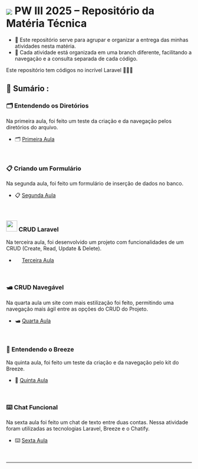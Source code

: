 # <img src="https://skillicons.dev/icons?i=laravel" align="center" /> PW III 2025 – Repositório da Matéria Técnica

- 🎯 Este repositório serve para agrupar e organizar a entrega das minhas atividades nesta matéria.
- 🧭 Cada atividade está organizada em uma branch diferente, facilitando a navegação e a consulta separada de cada código.

Este repositório tem códigos no incrível Laravel 🙅🏻‍♂️

<!-- SESSÃO DO ÍNDICE DAS ATIVIDADES ⬇️ -->
## 📇 Sumário :

### 🗂️ Entendendo os Diretórios
Na primeira aula, foi feito um teste da criação e da navegação pelos diretórios do arquivo.
- 🗂️ [Primeira Aula](https://github.com/RgoSL/PW-III-2025/tree/Aula01) <!-- ⬅️ LINK PARA A RESPECTIVA BRANCH -->
<br>

### 📋 Criando um Formulário
Na segunda aula, foi feito um formulário de inserção de dados no banco.
- 📋 [Segunda Aula](https://github.com/RgoSL/PW-III-2025/tree/Aula02) <!-- ⬅️ LINK PARA A RESPECTIVA BRANCH -->
<br>

### <img src="https://skillicons.dev/icons?i=laravel" width = 30px height = 30px /> CRUD Laravel
Na terceira aula, foi desenvolvido um projeto com funcionalidades de um CRUD (Create, Read, Update & Delete).
- <img src="https://skillicons.dev/icons?i=laravel" width = 15px height = 15px /> [Terceira Aula](https://github.com/RgoSL/PW-III-2025/tree/Aula03) <!-- ⬅️ LINK PARA A RESPECTIVA BRANCH -->
<br>

### 🛥️ CRUD Navegável
Na quarta aula um site com mais estilização foi feito, permitindo uma navegação mais ágil entre as opções do CRUD do Projeto.
- 🛥️ [Quarta Aula](https://github.com/RgoSL/PW-III-2025/tree/Aula04) <!-- ⬅️ LINK PARA A RESPECTIVA BRANCH -->
<br>

### 🪪 Entendendo o Breeze
Na quinta aula, foi feito um teste da criação e da navegação pelo kit do Breeze.
- 🪪 [Quinta Aula](https://github.com/RgoSL/PW-III-2025/tree/Aula05) <!-- ⬅️ LINK PARA A RESPECTIVA BRANCH -->
<br>

### ⌨️ Chat Funcional
Na sexta aula foi feito um chat de texto entre duas contas. Nessa atividade foram utilizadas as tecnologias Laravel, Breeze e o Chatify.
- ⌨️ [Sexta Aula](https://github.com/RgoSL/PW-III-2025/tree/Aula06) <!-- ⬅️ LINK PARA A RESPECTIVA BRANCH -->
<br>

----
